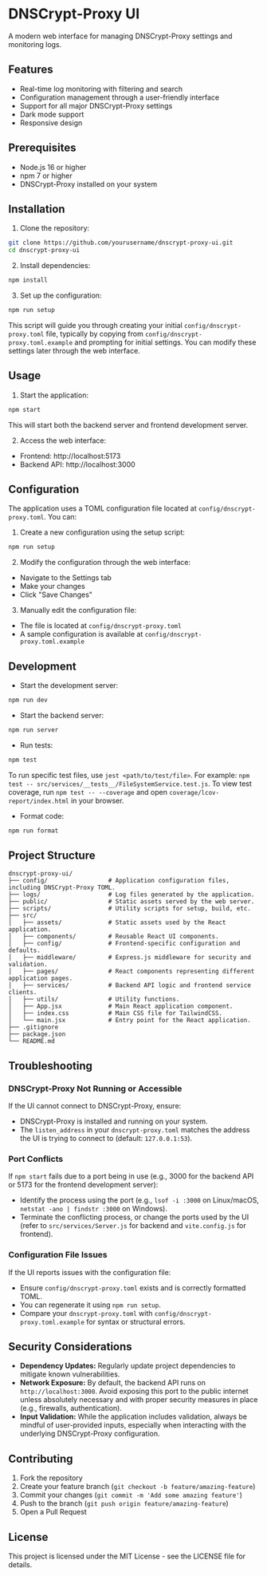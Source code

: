 # DNSCrypt-Proxy UI

A modern web interface for managing DNSCrypt-Proxy settings and monitoring logs.

## Features

- Real-time log monitoring with filtering and search
- Configuration management through a user-friendly interface
- Support for all major DNSCrypt-Proxy settings
- Dark mode support
- Responsive design

## Prerequisites

- Node.js 16 or higher
- npm 7 or higher
- DNSCrypt-Proxy installed on your system

## Installation

1. Clone the repository:
```bash
git clone https://github.com/yourusername/dnscrypt-proxy-ui.git
cd dnscrypt-proxy-ui
```

2. Install dependencies:
```bash
npm install
```

3. Set up the configuration:
```bash
npm run setup
```
This script will guide you through creating your initial `config/dnscrypt-proxy.toml` file, typically by copying from `config/dnscrypt-proxy.toml.example` and prompting for initial settings. You can modify these settings later through the web interface.

## Usage

1. Start the application:
```bash
npm start
```
This will start both the backend server and frontend development server.

2. Access the web interface:
- Frontend: http://localhost:5173
- Backend API: http://localhost:3000

## Configuration

The application uses a TOML configuration file located at `config/dnscrypt-proxy.toml`. You can:

1. Create a new configuration using the setup script:
```bash
npm run setup
```

2. Modify the configuration through the web interface:
- Navigate to the Settings tab
- Make your changes
- Click "Save Changes"

3. Manually edit the configuration file:
- The file is located at `config/dnscrypt-proxy.toml`
- A sample configuration is available at `config/dnscrypt-proxy.toml.example`

## Development

- Start the development server:
```bash
npm run dev
```

- Start the backend server:
```bash
npm run server
```

- Run tests:
```bash
npm test
```
To run specific test files, use `jest <path/to/test/file>`. For example: `npm test -- src/services/__tests__/FileSystemService.test.js`.
To view test coverage, run `npm test -- --coverage` and open `coverage/lcov-report/index.html` in your browser.

- Format code:
```bash
npm run format
```

## Project Structure

```
dnscrypt-proxy-ui/
├── config/                 # Application configuration files, including DNSCrypt-Proxy TOML.
├── logs/                   # Log files generated by the application.
├── public/                 # Static assets served by the web server.
├── scripts/                # Utility scripts for setup, build, etc.
├── src/
│   ├── assets/             # Static assets used by the React application.
│   ├── components/         # Reusable React UI components.
│   ├── config/             # Frontend-specific configuration and defaults.
│   ├── middleware/         # Express.js middleware for security and validation.
│   ├── pages/              # React components representing different application pages.
│   ├── services/           # Backend API logic and frontend service clients.
│   ├── utils/              # Utility functions.
│   ├── App.jsx             # Main React application component.
│   ├── index.css           # Main CSS file for TailwindCSS.
│   └── main.jsx            # Entry point for the React application.
├── .gitignore
├── package.json
└── README.md
```

## Troubleshooting

### DNSCrypt-Proxy Not Running or Accessible
If the UI cannot connect to DNSCrypt-Proxy, ensure:
- DNSCrypt-Proxy is installed and running on your system.
- The `listen_address` in your `dnscrypt-proxy.toml` matches the address the UI is trying to connect to (default: `127.0.0.1:53`).

### Port Conflicts
If `npm start` fails due to a port being in use (e.g., 3000 for the backend API or 5173 for the frontend development server):
- Identify the process using the port (e.g., `lsof -i :3000` on Linux/macOS, `netstat -ano | findstr :3000` on Windows).
- Terminate the conflicting process, or change the ports used by the UI (refer to `src/services/Server.js` for backend and `vite.config.js` for frontend).

### Configuration File Issues
If the UI reports issues with the configuration file:
- Ensure `config/dnscrypt-proxy.toml` exists and is correctly formatted TOML.
- You can regenerate it using `npm run setup`.
- Compare your `dnscrypt-proxy.toml` with `config/dnscrypt-proxy.toml.example` for syntax or structural errors.

## Security Considerations

- **Dependency Updates:** Regularly update project dependencies to mitigate known vulnerabilities.
- **Network Exposure:** By default, the backend API runs on `http://localhost:3000`. Avoid exposing this port to the public internet unless absolutely necessary and with proper security measures in place (e.g., firewalls, authentication).
- **Input Validation:** While the application includes validation, always be mindful of user-provided inputs, especially when interacting with the underlying DNSCrypt-Proxy configuration.

## Contributing

1. Fork the repository
2. Create your feature branch (`git checkout -b feature/amazing-feature`)
3. Commit your changes (`git commit -m 'Add some amazing feature'`)
4. Push to the branch (`git push origin feature/amazing-feature`)
5. Open a Pull Request

## License

This project is licensed under the MIT License - see the LICENSE file for details.